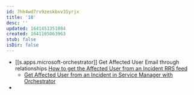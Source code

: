 ```yaml
---
id: 7hh4wd7rv9zeskbxv35yrjx
title: '18'
desc: ''
updated: 1641451351084
created: 1641105063963
stub: false
isDir: false
---
```



- [[s.apps.microsoft-orchestrator]] Get Affected User Email through relationships [How to get the Affected User from an Incident RRS feed][1]
  - [Get Affected User from an Incident in Service Manager with Orchestrator][1]
-


[1]: https://social.technet.microsoft.com/Forums/en-US/614749e4-704d-4098-86a6-8d47b0de4730/how-to-get-the-affected-user-from-an-incident?forum=scogeneral
[2]: http://systemcenterme.com/get-affected-user-from-an-incident-in-service-manager-with-orchestrator/
